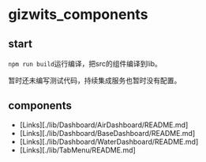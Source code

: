 # gizwits_components

## start
`npm run build`运行编译，把src的组件编译到lib。

暂时还未编写测试代码，持续集成服务也暂时没有配置。

## components
* [Links][./lib/Dashboard/AirDashboard/README.md]
* [Links][./lib/Dashboard/BaseDashboard/README.md]
* [Links][./lib/Dashboard/WaterDashboard/README.md]
* [Links][./lib/TabMenu/README.md]
